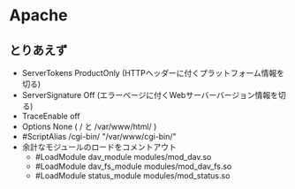 # Apache

## とりあえず

- ServerTokens ProductOnly (HTTPヘッダーに付くプラットフォーム情報を切る)
- ServerSignature Off (エラーページに付くWebサーバーバージョン情報を切る)
- TraceEnable off
-  Options None ( / と /var/www/html/ )
- #ScriptAlias /cgi-bin/ "/var/www/cgi-bin/"
- 余計なモジュールのロードをコメントアウト
    - #LoadModule dav_module modules/mod_dav.so
    - #LoadModule dav_fs_module modules/mod_dav_fs.so
    - #LoadModule status_module modules/mod_status.so
